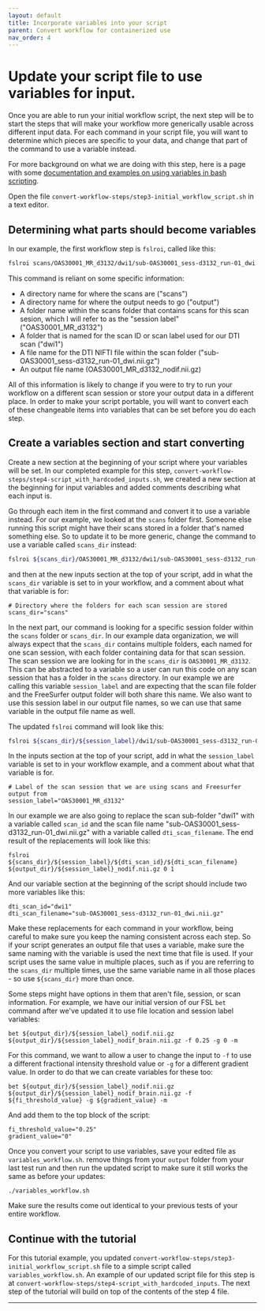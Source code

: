 ```yaml
---
layout: default
title: Incorporate variables into your script
parent: Convert workflow for containerized use
nav_order: 4
---
```


# Update your script file to use variables for input.

Once you are able to run your initial workflow script, the next step will be to start the steps that will make your workflow more generically usable across different input data. For each command in your script file, you will want to determine which pieces are specific to your data, and change that part of the command to use a variable instead. 

For more background on what we are doing with this step, here is a page with some [documentation and examples on using variables in bash scripting].

Open the file `convert-workflow-steps/step3-initial_workflow_script.sh` in a text editor.

## Determining what parts should become variables

In our example, the first workflow step is `fslroi`, called like this:

```bash
fslroi scans/OAS30001_MR_d3132/dwi1/sub-OAS30001_sess-d3132_run-01_dwi.nii.gz output/OAS30001_MR_d3132_nodif.nii.gz 0 1
```

This command is reliant on some specific information: 
- A directory name for where the scans are ("scans")
- A directory name for where the output needs to go ("output")
- A folder name within the scans folder that contains scans for this scan sesion, which I will refer to as the "session label" ("OAS30001_MR_d3132")
- A folder that is named for the scan ID or scan label used for our DTI scan ("dwi1")
- A file name for the DTI NIFTI file within the scan folder ("sub-OAS30001_sess-d3132_run-01_dwi.nii.gz")
- An output file name (OAS30001_MR_d3132_nodif.nii.gz)

All of this information is likely to change if you were to try to run your workflow on a different scan session or store your output data in a different place. In order to make your script portable, you will want to convert each of these changeable items into variables that can be set before you do each step.

## Create a variables section and start converting

Create a new section at the beginning of your script where your variables will be set. In our completed example for this step, `convert-workflow-steps/step4-script_with_hardcoded_inputs.sh`, we created a new section at the beginning for input variables and added comments describing what each input is. 

Go through each item in the first command and convert it to use a variable instead. For our example, we looked at the `scans` folder first. Someone else running this script might have their scans stored in a folder that's named something else. So to update it to be more generic, change the command to use a variable called `scans_dir` instead:
```bash
fslroi ${scans_dir}/OAS30001_MR_d3132/dwi1/sub-OAS30001_sess-d3132_run-01_dwi.nii.gz output/OAS30001_MR_d3132_nodif.nii.gz 0 1
```

and then at the new inputs section at the top of your script, add in what the `scans_dir` variable is set to in your workflow, and a comment about what that variable is for:
```
# Directory where the folders for each scan session are stored
scans_dir="scans"
```

In the next part, our command is looking for a specific session folder within the `scans` folder or `scans_dir`. In our example data organization, we will always expect that the `scans_dir` contains multiple folders, each named for one scan session, with each folder containing data for that scan session. The scan session we are looking for in the `scans_dir` is `OAS30001_MR_d3132`. This can be abstracted to a variable so a user can run this code on any scan session that has a folder in the `scans` directory. In our example we are calling this variable `session_label` and are expecting that the scan file folder and the FreeSurfer output folder will both share this name. We also want to use this session label in our output file names, so we can use that same variable in the output file name as well. 

The updated `fslroi` command will look like this:
```sh
fslroi ${scans_dir}/${session_label}/dwi1/sub-OAS30001_sess-d3132_run-01_dwi.nii.gz output/${session_label}_nodif.nii.gz 0 1
```

In the inputs section at the top of your script, add in what the `session_label` variable is set to in your workflow example, and a comment about what that variable is for.
```
# Label of the scan session that we are using scans and Freesurfer output from
session_label="OAS30001_MR_d3132"
```

In our example we are also going to replace the scan sub-folder "dwi1" with a variable called `scan_id` and the scan file name "sub-OAS30001_sess-d3132_run-01_dwi.nii.gz" with a variable called `dti_scan_filename`. The end result of the replacements will look like this:
```
fslroi ${scans_dir}/${session_label}/${dti_scan_id}/${dti_scan_filename} ${output_dir}/${session_label}_nodif.nii.gz 0 1
```

And our variable section at the beginning of the script should include two more variables like this:
```
dti_scan_id="dwi1"
dti_scan_filename="sub-OAS30001_sess-d3132_run-01_dwi.nii.gz"
```

Make these replacements for each command in your workflow, being careful to make sure you keep the naming consistent across each step. So if your script generates an output file that uses a variable, make sure the same naming with the variable is used the next time that file is used. If your script uses the same value in multiple places, such as if you are referring to the `scans_dir` multiple times, use the same variable name in all those places - so use `${scans_dir}` more than once.

Some steps might have options in them that aren't file, session, or scan information. For example, we have our initial version of our FSL `bet` command after we've updated it to use file location and session label variables:
```
bet ${output_dir}/${session_label}_nodif.nii.gz ${output_dir}/${session_label}_nodif_brain.nii.gz -f 0.25 -g 0 -m
```

For this command, we want to allow a user to change the input to `-f` to use a different fractional intensity threshold value or `-g` for a different gradient value. In order to do that we can create variables for these too:
```
bet ${output_dir}/${session_label}_nodif.nii.gz ${output_dir}/${session_label}_nodif_brain.nii.gz -f ${fi_threshold_value} -g ${gradient_value} -m
```

And add them to the top block of the script:
```
fi_threshold_value="0.25"
gradient_value="0"
```

Once you convert your script to use variables, save your edited file as `variables_workflow.sh`. remove things from your `output` folder from your last test run and then run the updated script to make sure it still works the same as before your updates:
```
./variables_workflow.sh
```

Make sure the results come out identical to your previous tests of your entire workflow.

## Continue with the tutorial

For this tutorial example, you updated `convert-workflow-steps/step3-initial_workflow_script.sh` file to a simple script called `variables_workflow.sh`. An example of our updated script file for this step is at `convert-workflow-steps/step4-script_with_hardcoded_inputs`. The next step of the tutorial will build on top of the contents of the step 4 file.

----
[documentation and examples on using variables in bash scripting]:https://linuxopsys.com/topics/assign-variable-bash
